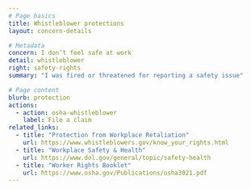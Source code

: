 ```yaml
---
# Page basics
title: Whistleblower protections
layout: concern-details

# Metadata
concern: I don’t feel safe at work
detail: whistleblower
right: safety-rights
summary: "I was fired or threatened for reporting a safety issue"

# Page content
blurb: protection
actions:
  - action: osha-whistleblower
    label: File a claim
related_links:
  - title: "Protection from Workplace Retaliation"
    url: https://www.whistleblowers.gov/know_your_rights.html
  - title: "Workplace Safety & Health"
    url: https://www.dol.gov/general/topic/safety-health
  - title: "Worker Rights Booklet"
    url: https://www.osha.gov/Publications/osha3021.pdf
---
```

